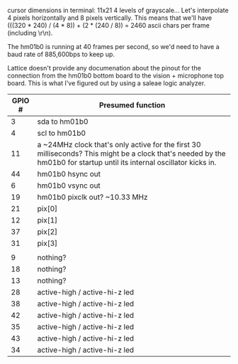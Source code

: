 cursor dimensions in terminal: 11x21
4 levels of grayscale... Let's interpolate 4 pixels horizontally and 8 pixels vertically. This
means that we'll have (((320 * 240) / (4 * 8)) + (2 * (240 / 8)) = 2460 ascii chars per frame (including \r\n).

The hm01b0 is running at 40 frames per second, so we'd need to have a baud rate of 885,600bps to keep up.


Lattice doesn't provide any documenation about the pinout for the connection from the hm01b0 bottom board to the vision + microphone top board. This is what I've figured out by using a saleae logic analyzer.

| GPIO # | Presumed function |
|--------|-------------------|
| 3      | sda to hm01b0     |
| 4      | scl to hm01b0     |
| 11     | a ~24MHz clock that's only active for the first 30 milliseconds? This might be a clock that's needed by the hm01b0 for startup until its internal oscillator kicks in.|
| 44     | hm01b0 hsync out  |
| 6      | hm01b0 vsync out  |
| 19     | hm01b0 pixclk out?  ~10.33 MHz |
| 21     | pix[0]            |
| 12     | pix[1]            |
| 37     | pix[2]            |
| 31     | pix[3]            |
|        |                   |
| 9      | nothing?          |
| 18     | nothing?          |
| 13     | nothing?          |
| 28     | active-high / active-hi-z led  |
| 38     | active-high / active-hi-z led  |
| 42     | active-high / active-hi-z led  |
| 35     | active-high / active-hi-z led  |
| 43     | active-high / active-hi-z led  |
| 34     | active-high / active-hi-z led  |